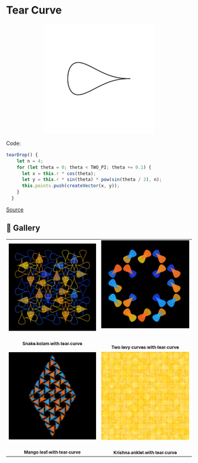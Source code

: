 # Tear Curve

<p align="center"><img src="./assets/shape_images/tear.jpg" alt="tear" width="300px"></p>

Code:

```JavaScript
tearDrop() {
    let n = 4;
    for (let theta = 0; theta < TWO_PI; theta += 0.1) {
      let x = this.r * cos(theta);
      let y = this.r * sin(theta) * pow(sin(theta / 2), n);
      this.points.push(createVector(x, y));
    }
  }
```

[Source](https://mathcurve.com/courbes2d.gb/larme/larme.shtml)

## 🌄 Gallery

<!-- IMAGE-LIST:START - Do not remove or modify this section -->
<!-- prettier-ignore-start -->
<!-- markdownlint-disable -->
<table>
  <tbody>
   <tr>
     <td align="center"><a href=""> <img class="img" src="../assets/Ruleset-shape-examples/snake-kolam-tear.jpg" alt="Snake kolam with tear curve" style="vertical-align:top;" width="500" /><br /><sub><b><br/>Snake kolam with tear curve</b></sub></a></td>
     <td align="center"><a href=""> <img class="img" src="../assets/Ruleset-shape-examples/two-levy-tear.jpg" alt="Two levy curves with tear curve" style=" display: block;
    margin-left: auto;
    margin-right: auto;" width="500" /><br /><sub><b><br/>Two levy curves with tear curve</b></sub></a></td>
    </tr>
    <tr>
     <td align="center"><a href=""> <img class="img" src="../assets/Ruleset-shape-examples/mango-leaf-tear.jpg" alt="Mango leaf with tear curve" style="vertical-align:top;" width="500" /><br /><sub><b><br/>Mango leaf with tear curve</b></sub></a></td>
    <td align="center"><a href=""> <img class="img" src="../assets/Ruleset-shape-examples/krishna-anklet-tear2.jpg" alt="Krishna anklet with tear curve" style="vertical-align:top;" width="500" /><br /><sub><b><br/>Krishna anklet with tear curve</b></sub></a></td>
 </tbody>
</table>

<!-- markdownlint-restore -->
<!-- prettier-ignore-end -->

<!-- IMAGE-LIST:END -->

